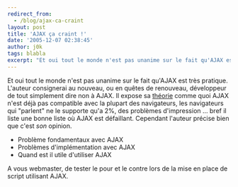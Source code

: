 ```yaml
---
redirect_from:
  - /blog/ajax-ca-craint
layout: post
title: 'AJAX ça craint !'
date: '2005-12-07 02:38:45'
author: j0k
tags: blabla
excerpt: "Et oui tout le monde n'est pas unanime sur le fait qu'AJAX est très pratique. L'auteur consignerai au nouveau, ou en quêtes de renouveau, développeur de tout simplement dire non à AJAX.     \nIl expose sa [théorie](http://www.usabilityviews.com/ajaxsucks.html) comme quoi AJAX n'est déjà pas compatible avec la plupart des navigateurs, les navigateurs qui      …"
---
```


Et oui tout le monde n'est pas unanime sur le fait qu'AJAX est très pratique. L'auteur consignerai au nouveau, ou en quêtes de renouveau, développeur de tout simplement dire non à AJAX.
Il expose sa [théorie](http://www.usabilityviews.com/ajaxsucks.html) comme quoi AJAX n'est déjà pas compatible avec la plupart des navigateurs, les navigateurs qui "parlent" ne le supporte qu'a 2%, des problèmes d'impression ... bref il liste une bonne liste où AJAX est défaillant. Cependant l'auteur précise bien que c'est _son_ opinion.

* Problème fondamentaux avec AJAX
* Problèmes d'implémentation avec AJAX
* Quand est il utile d'utiliser AJAX

A vous webmaster, de tester le pour et le contre lors de la mise en place de script utilisant AJAX.
